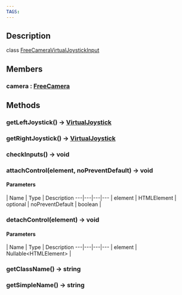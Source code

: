 ```yaml
---
TAGS:
---
```

## Description

class [FreeCameraVirtualJoystickInput](/classes/3.1/FreeCameraVirtualJoystickInput)



## Members

### camera : [FreeCamera](/classes/3.1/FreeCamera)


## Methods

### getLeftJoystick() &rarr; [VirtualJoystick](/classes/3.1/VirtualJoystick)


### getRightJoystick() &rarr; [VirtualJoystick](/classes/3.1/VirtualJoystick)


### checkInputs() &rarr; void


### attachControl(element, noPreventDefault) &rarr; void



#### Parameters
 | Name | Type | Description
---|---|---|---
 | element | HTMLElement | 
optional | noPreventDefault | boolean | 
### detachControl(element) &rarr; void



#### Parameters
 | Name | Type | Description
---|---|---|---
 | element | Nullable&lt;HTMLElement&gt; | 

### getClassName() &rarr; string


### getSimpleName() &rarr; string


